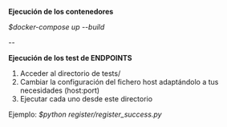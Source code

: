 **Ejecución de los contenedores**

*$docker-compose up --build*

--

**Ejecución de los test de ENDPOINTS**

1) Acceder al directorio de tests/
2) Cambiar la configuración del fichero host adaptándolo a tus necesidades (host:port)
3) Ejecutar cada uno desde este directorio

Ejemplo: *$python register/register_success.py*
